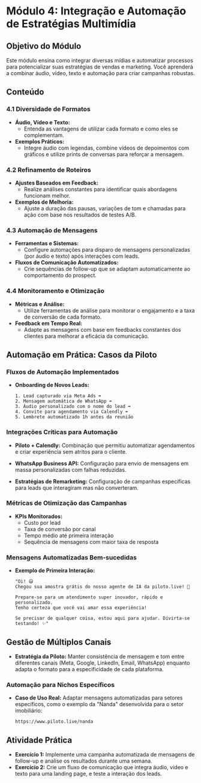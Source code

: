 # Módulo 4: Integração e Automação de Estratégias Multimídia

## Objetivo do Módulo
Este módulo ensina como integrar diversas mídias e automatizar processos para potencializar suas estratégias de vendas e marketing. Você aprenderá a combinar áudio, vídeo, texto e automação para criar campanhas robustas.

## Conteúdo

### 4.1 Diversidade de Formatos
- **Áudio, Vídeo e Texto:**  
  - Entenda as vantagens de utilizar cada formato e como eles se complementam.
- **Exemplos Práticos:**  
  - Integre áudio com legendas, combine vídeos de depoimentos com gráficos e utilize prints de conversas para reforçar a mensagem.

### 4.2 Refinamento de Roteiros
- **Ajustes Baseados em Feedback:**  
  - Realize análises constantes para identificar quais abordagens funcionam melhor.
- **Exemplos de Melhoria:**  
  - Ajuste a duração das pausas, variações de tom e chamadas para ação com base nos resultados de testes A/B.

### 4.3 Automação de Mensagens
- **Ferramentas e Sistemas:**  
  - Configure automações para disparo de mensagens personalizadas (por áudio e texto) após interações com leads.
- **Fluxos de Comunicação Automatizados:**  
  - Crie sequências de follow-up que se adaptam automaticamente ao comportamento do prospect.

### 4.4 Monitoramento e Otimização
- **Métricas e Análise:**  
  - Utilize ferramentas de análise para monitorar o engajamento e a taxa de conversão de cada formato.
- **Feedback em Tempo Real:**  
  - Adapte as mensagens com base em feedbacks constantes dos clientes para melhorar a eficácia da comunicação.

## Automação em Prática: Casos da Piloto

### Fluxos de Automação Implementados
- **Onboarding de Novos Leads:**
  ```
  1. Lead capturado via Meta Ads ➡️
  2. Mensagem automática de WhatsApp ➡️
  3. Áudio personalizado com o nome do lead ➡️
  4. Convite para agendamento via Calendly ➡️
  5. Lembrete automatizado 1h antes da reunião
  ```

### Integrações Críticas para Automação
- **Piloto + Calendly:**
  Combinação que permitiu automatizar agendamentos e criar experiência sem atritos para o cliente.
  
- **WhatsApp Business API:**
  Configuração para envio de mensagens em massa personalizadas com falhas reduzidas.
  
- **Estratégias de Remarketing:**
  Configuração de campanhas específicas para leads que interagiram mas não converteram.

### Métricas de Otimização das Campanhas
- **KPIs Monitorados:**
  - Custo por lead
  - Taxa de conversão por canal
  - Tempo médio até primeira interação
  - Sequência de mensagens com maior taxa de resposta

### Mensagens Automatizadas Bem-sucedidas
- **Exemplo de Primeira Interação:**
  ```
  "Oi! 😃 
  Chegou sua amostra grátis do nosso agente de IA da piloto.live! 🚀 
  
  Prepare-se para um atendimento super inovador, rápido e personalizado. 
  Tenho certeza que você vai amar essa experiência! 
  
  Se precisar de qualquer coisa, estou aqui para ajudar. Divirta-se testando! ✨"
  ```

## Gestão de Múltiplos Canais
- **Estratégia da Piloto:**
  Manter consistência de mensagem e tom entre diferentes canais (Meta, Google, LinkedIn, Email, WhatsApp) enquanto adapta o formato para a especificidade de cada plataforma.

### Automação para Nichos Específicos
- **Caso de Uso Real:**
  Adaptar mensagens automatizadas para setores específicos, como o exemplo da "Nanda" desenvolvida para o setor imobiliário:
  ```
  https://www.piloto.live/nanda
  ```

## Atividade Prática
- **Exercício 1:** Implemente uma campanha automatizada de mensagens de follow-up e analise os resultados durante uma semana.  
- **Exercício 2:** Crie um fluxo de comunicação que integra áudio, vídeo e texto para uma landing page, e teste a interação dos leads.
